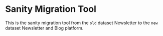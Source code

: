 # Sanity Migration Tool

This is the sanity migration tool from the `old` dataset Newsletter to the `new` dataset Newsletter and Blog platform.
